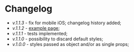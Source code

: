 # Changelog

- _v.1.1.3_ - fix for mobile iOS; changelog history added;
- _v.1.1.2_ - [example page](https://ivanzusko.github.io/react-dropdowniz/);
- _v.1.1.1_ - tests implemented;
- _v.1.1.0_ - possibility to discard default styles;
- _v.1.0.0_ - styles passed as object and/or as single props;
